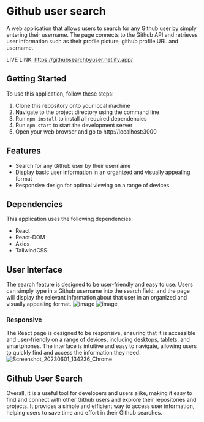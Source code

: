 # Github user search

A web application that allows users to search for any Github user by simply entering their username. The page connects to the Github API and retrieves user information such as their profile picture, github profile URL and username.

LIVE LINK: https://githubsearchbyuser.netlify.app/

## Getting Started

To use this application, follow these steps:

1. Clone this repository onto your local machine
2. Navigate to the project directory using the command line
3. Run `npm install` to install all required dependencies
4. Run `npm start` to start the development server
5. Open your web browser and go to http://localhost:3000

## Features

- Search for any Github user by their username
- Display basic user information in an organized and visually appealing format
- Responsive design for optimal viewing on a range of devices

## Dependencies

This application uses the following dependencies:

- React
- React-DOM
- Axios
- TailwindCSS

## User Interface

The search feature is designed to be user-friendly and easy to use. Users can simply type in a Github username into the search field, and the page will display the relevant information about that user in an organized and visually appealing format.
![image](https://github.com/claraaziz/githubuserssearch/assets/61804184/3aca6247-8123-4e9c-98d0-e7b6dd894bf8)
![image](https://github.com/claraaziz/githubuserssearch/assets/61804184/8de5ac5c-fdfd-496f-a654-108cc1908490)

### Responsive

The React page is designed to be responsive, ensuring that it is accessible and user-friendly on a range of devices, including desktops, tablets, and smartphones. The interface is intuitive and easy to navigate, allowing users to quickly find and access the information they need.
![Screenshot_20230601_134236_Chrome](https://github.com/claraaziz/githubuserssearch/assets/61804184/6ce93903-95b6-45f9-aba7-9a7ef9f3bdd9)

## Github User Search

Overall, it is a useful tool for developers and users alike, making it easy to find and connect with other Github users and explore their repositories and projects. It provides a simple and efficient way to access user information, helping users to save time and effort in their Github searches.
